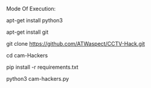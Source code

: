 Mode Of Execution:

apt-get install python3

apt-get install git

git clone https://github.com/ATWaspect/CCTV-Hack.git

cd cam-Hackers

pip install -r requirements.txt

python3 cam-hackers.py

